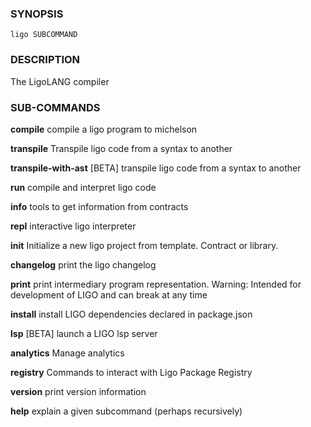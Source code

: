 
### SYNOPSIS
```
ligo SUBCOMMAND
```

### DESCRIPTION
The LigoLANG compiler

### SUB-COMMANDS
**compile**
compile a ligo program to michelson

**transpile**
Transpile ligo code from a syntax to another

**transpile-with-ast**
[BETA] transpile ligo code from a syntax to another

**run**
compile and interpret ligo code

**info**
tools to get information from contracts

**repl**
interactive ligo interpreter

**init**
Initialize a new ligo project from template. Contract or library.

**changelog**
print the ligo changelog

**print**
print intermediary program representation. Warning: Intended for development of LIGO and can break at any time

**install**
install LIGO dependencies declared in package.json

**lsp**
[BETA] launch a LIGO lsp server

**analytics**
Manage analytics

**registry**
Commands to interact with Ligo Package Registry

**version**
print version information

**help**
explain a given subcommand (perhaps recursively)


